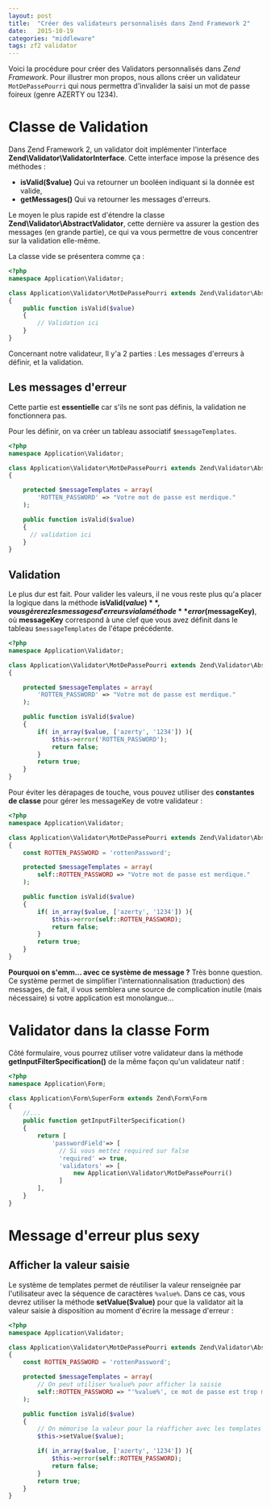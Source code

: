 ```yaml
---
layout: post
title:  "Créer des validateurs personnalisés dans Zend Framework 2"
date:   2015-10-19
categories: "middleware"
tags: zf2 validator
---
```


Voici la procédure pour créer des Validators personnalisés dans *Zend Framework*. Pour illustrer mon propos, nous allons créer un validateur `MotDePassePourri` qui nous permettra d'invalider la saisi un mot de passe foireux (genre AZERTY ou 1234).

<!-- more -->

# Classe de Validation

Dans Zend Framework 2, un validator doit implémenter l'interface **Zend\Validator\ValidatorInterface**. Cette interface impose la présence des méthodes :

* **isValid($value)** Qui va retourner un booléen indiquant si la donnée est valide,
* **getMessages()** Qui va retourner les messages d'erreurs.

Le moyen le plus rapide est d'étendre la classe **Zend\Validator\AbstractValidator**, cette dernière va assurer la gestion des messages (en grande partie), ce qui va vous permettre de vous concentrer sur la validation elle-même.

La classe vide se présentera comme ça :

```php
<?php
namespace Application\Validator;

class Application\Validator\MotDePassePourri extends Zend\Validator\AbstractValidator
{
    public function isValid($value)
    {
        // Validation ici
    }
}
```

Concernant notre validateur, Il y'a 2 parties : Les messages d'erreurs à définir, et la validation.

## Les messages d'erreur

Cette partie est **essentielle** car s'ils ne sont pas définis, la validation ne fonctionnera pas.

Pour les définir, on va créer un tableau associatif `$messageTemplates`.

```php
<?php
namespace Application\Validator;

class Application\Validator\MotDePassePourri extends Zend\Validator\AbstractValidator
{

    protected $messageTemplates = array(
        'ROTTEN_PASSWORD' => "Votre mot de passe est merdique."
    );

    public function isValid($value)
    {
      // validation ici
    }
}
```

## Validation

Le plus dur est fait. Pour valider les valeurs, il ne vous reste plus qu'a placer la logique dans la méthode **isValid($value)**, vous gèrerez les messages d'erreurs via la méthode **error($messageKey)**, où **messageKey** correspond à une clef que vous avez définit dans le tableau `$messageTemplates` de l'étape précédente.

```php
<?php
namespace Application\Validator;

class Application\Validator\MotDePassePourri extends Zend\Validator\AbstractValidator
{

    protected $messageTemplates = array(
        'ROTTEN_PASSWORD' => "Votre mot de passe est merdique."
    );

    public function isValid($value)
    {
        if( in_array($value, ['azerty', '1234']) ){
            $this->error('ROTTEN_PASSWORD');
            return false;
        }
        return true;
    }
}
```

Pour éviter les dérapages de touche, vous pouvez utiliser des **constantes de classe** pour gérer les messageKey de votre validateur :

```php
<?php
namespace Application\Validator;

class Application\Validator\MotDePassePourri extends Zend\Validator\AbstractValidator
{
    const ROTTEN_PASSWORD = 'rottenPassword';

    protected $messageTemplates = array(
        self::ROTTEN_PASSWORD => "Votre mot de passe est merdique."
    );

    public function isValid($value)
    {
        if( in_array($value, ['azerty', '1234']) ){
            $this->error(self::ROTTEN_PASSWORD);
            return false;
        }
        return true;
    }
}
```

<div class="alert alert-info">
<strong>Pourquoi on s'emm... avec ce système de message ?</strong> Très bonne question. Ce système
permet de simplifier l'internationnalisation (traduction) des messages, de fait, il vous semblera
une source de complication inutile (mais nécessaire) si votre application est monolangue...

</div>


# Validator dans la classe Form

Côté formulaire, vous pourrez utiliser votre validateur dans la méthode **getInputFilterSpecification()** de la même façon qu'un validateur natif :

```php
<?php
namespace Application\Form;

class Application\Form\SuperForm extends Zend\Form\Form
{
    //...
    public function getInputFilterSpecification()
    {
        return [
            'passwordField'=> [
              // Si vous mettez required sur false
              'required' => true,
              'validators' => [
                  new Application\Validator\MotDePassePourri()
              ]
        ],
    }
}
```

# Message d'erreur plus sexy

## Afficher la valeur saisie

Le système de templates permet de réutiliser la valeur renseignée par l'utilisateur avec la séquence de caractères `%value%`. Dans ce cas, vous devrez utiliser la méthode **setValue($value)** pour que la validator ait la valeur saisie à disposition au moment d'écrire la message d'erreur :  

```php
<?php
namespace Application\Validator;

class Application\Validator\MotDePassePourri extends Zend\Validator\AbstractValidator
{
    const ROTTEN_PASSWORD = 'rottenPassword';

    protected $messageTemplates = array(
        // On peut utiliser %value% pour afficher la saisie
        self::ROTTEN_PASSWORD => "'%value%', ce mot de passe est trop merdique."
    );

    public function isValid($value)
    {
        // On mémorise la valeur pour la réafficher avec les templates
        $this->setValue($value);

        if( in_array($value, ['azerty', '1234']) ){
            $this->error(self::ROTTEN_PASSWORD);
            return false;
        }
        return true;
    }
}
```
